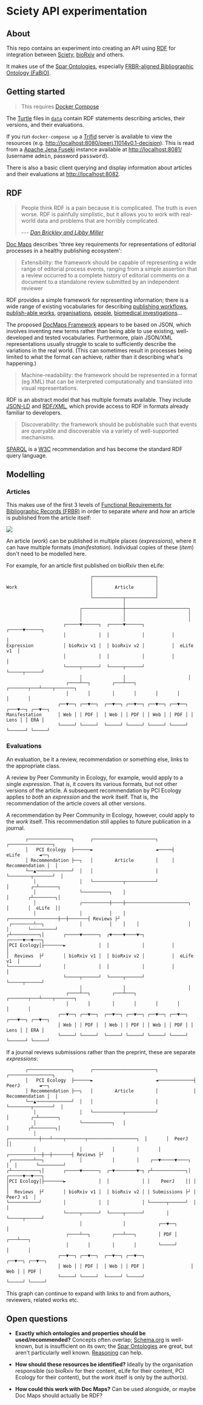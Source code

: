 # Sciety API experimentation

## About

This repo contains an experiment into creating an API using [RDF](https://en.wikipedia.org/wiki/Resource_Description_Framework) for integration between [Sciety], [bioRxiv] and others.

It makes use of the [Spar Ontologies], especially [FRBR-aligned Bibliographic Ontology (FaBiO)](FaBiO).

## Getting started

> This requires [Docker Compose]

The [Turtle] files in [`data`](./data) contain RDF statements describing articles, their versions, and their evaluations.

If you run `docker-compose up` a [Trifid] server is available to view the resources (e.g. <http://localhost:8080/peerj.11014v0.1-decision>). This is read from a [Apache Jena Fuseki] instance available at <http://localhost:8081/> (username <kbd>admin</kbd>, password <kbd>password</kbd>).

There is also a basic client querying and display information about articles and their evaluations at <http://localhost:8082>.

## RDF

> People think RDF is a pain because it is complicated. The truth is even worse. RDF is painfully simplistic, but it allows you to work with real-world data and problems that are horribly complicated.
>
> --- <cite>[Dan Brickley and Libby Miller][RDF is a pain]</cite>

[Doc Maps] describes 'three key requirements for representations of editorial processes in a healthy publishing ecosystem':

> Extensibility: the framework should be capable of representing a wide range of editorial process events, ranging from a simple assertion that a review occurred to a complete history of editorial comments on a document to a standalone review submitted by an independent reviewer

RDF provides a simple framework for representing information; there is a wide range of existing vocabularies for describing [publishing workflows][PWO], [publish-able works][FaBiO], [organisations][ORG], [people][FOAF], [biomedical investigations][OBI]...

The proposed [DocMaps Framework] appears to be based on JSON, which involves inventing new terms rather than being able to use existing, well-developed and tested vocabularies. Furthermore, plain JSON/XML representations usually struggle to scale to sufficiently describe the variations in the real world. (This can sometimes result in processes being limited to what the format can achieve, rather than it describing what's happening.)

> Machine-readability: the framework should be represented in a format (eg XML) that can be interpreted computationally and translated into visual representations.

RDF is an abstract model that has multiple formats available. They include [JSON-LD] and [RDF/XML], which provide access to RDF in formats already familiar to developers.

>Discoverability: the framework should be publishable such that events are queryable and discoverable via a variety of well-supported mechanisms.

[SPARQL] is a [W3C] recommendation and has become the standard RDF query language.

## Modelling

### Articles

This makes use of the first 3 levels of [Functional Requirements for Bibliographic Records (FRBR)](FRBR) in order to separate _where_ and _how_ an article is published from the article itself:

![][FRBR Diagram]

An article (_work_) can be published in multiple places (_expressions_), where it can have multiple formats (_manifestation_). Individual copies of these (_item_) don't need to be modelled here.

For example, for an article first published on bioRxiv then eLife:

```text
                               ┌───────────────────────┐
                               │                       │
Work                           │        Article        │
                               │                       │
                               └───────────┬───────────┘
                                           │
                           ┌───────────────┼───────────────────────┐
                           │               │                       │
                           │               │                       │
                     ┌─────▼──────┐  ┌─────▼──────┐          ┌─────▼──────┐
                     │            │  │            │          │            │
Expression           │ bioRxiv v1 │  │ bioRxiv v2 │          │  eLife v1  │
                     │            │  │            │          │            │
                     └─────┬──────┘  └─────┬──────┘          └─────┬──────┘
                           │               │                       │
                      ┌────┴──┐        ┌───┴───┐       ┌───────┬───┴────┬───────┐
                      │       │        │       │       │       │        │       │
                   ┌──▼──┐ ┌──▼──┐  ┌──▼──┐ ┌──▼──┐ ┌──▼──┐ ┌──▼──┐ ┌───▼──┐ ┌──▼──┐
Manifestation      │ Web │ │ PDF │  │ Web │ │ PDF │ │ Web │ │ PDF │ │ Lens │ │ ERA │
                   └─────┘ └─────┘  └─────┘ └─────┘ └─────┘ └─────┘ └──────┘ └─────┘
```

### Evaluations

An evaluation, be it a review, recommendation or something else, links to the appropriate class.

A review by Peer Community in Ecology, for example, would apply to a single _expression_. That is, it covers its various formats, but not other versions of the article. A subsequent recommendation by PCI Ecology applies to _both_ an _expression_ and the _work_ itself. That is, the recommendation of the article covers all other versions.

A recommendation by Peer Community in Ecology, however, could apply to the _work_ itself. This recommendation still applies to future publication in a journal.

```text
       ┌────────────────┐      ┌───────────────────────┐     ┌────────────────┐
       │   PCI Ecology  ├──────►                       ◄─────┤    eLife       ◄──┐
       │ Recommendation ├──┐   │        Article        │     │ Recommendation │  │
       └──▲─────────────┘  │   │                       │     └────────┬───────┘  │
          │                │   └───────────┬───────────┘              │        ┌─┴───────┐
          │                └──────────┐    │                          │       ┌┴────────┐│
          │                ┌──────────┼────┼───────────────────────┐  │       │  eLife  ││
          │                │          │    │    ┌──────────────────┼──┼───────┤ Reviews ├┘
 ┌────────┴──┐             │          │    │    │                  │  │       └─────────┘
┌┴──────────┐│       ┌─────▼──────┐  ┌▼────▼────▼─┐          ┌─────▼──▼───┐
│PCI Ecology│├───────►            │  │            │          │            │
│  Reviews  ├┘       │ bioRxiv v1 │  │ bioRxiv v2 │          │  eLife v1  │
└───────────┘        │            │  │            │          │            │
                     └─────┬──────┘  └─────┬──────┘          └─────┬──────┘
                           │               │                       │
                      ┌────┴──┐        ┌───┴───┐       ┌───────┬───┴────┬───────┐
                      │       │        │       │       │       │        │       │
                   ┌──▼──┐ ┌──▼──┐  ┌──▼──┐ ┌──▼──┐ ┌──▼──┐ ┌──▼──┐ ┌───▼──┐ ┌──▼──┐
                   │ Web │ │ PDF │  │ Web │ │ PDF │ │ Web │ │ PDF │ │ Lens │ │ ERA │
                   └─────┘ └─────┘  └─────┘ └─────┘ └─────┘ └─────┘ └──────┘ └─────┘
```

If a journal reviews submissions rather than the preprint, these are separate _expressions_:

```text
       ┌────────────────┐      ┌───────────────────────┐             ┌────────────────┐
       │   PCI Ecology  ├──────►                       ◄─────────────┤    PeerJ       ◄──┐
       │ Recommendation ├──┐   │        Article        │             │ Recommendation │  │
       └──▲─────────────┘  │   │                       │             └────────┬───────┘  │
          │                │   └───────────┬───────────┘                      │        ┌─┴───────┐
          │                └───────────┐   │                                  │       ┌┴────────┐│
          │                ┌───────────┼───┴────┬───────┬──────────────────┐  │       │  PeerJ  ││
          │                │           │        │       │     ┌────────────┼──┼───────┤ Reviews ├┘
 ┌────────┴──┐             │           │        │    ┌──▼─────▼────┐       │  │       └─────────┘
┌┴──────────┐│       ┌─────▼──────┐  ┌─▼────────▼─┐ ┌┴────────────┐│ ┌─────▼──▼───┐
│PCI Ecology│├───────►            │  │            │ │    PeerJ    ││ │            │
│  Reviews  ├┘       │ bioRxiv v1 │  │ bioRxiv v2 │ │ Submissions ├┘ │  PeerJ v1  │
└───────────┘        │            │  │            │ └──────┬──────┘  │            │
                     └─────┬──────┘  └─────┬──────┘        │         └─────┬──────┘
                           │               │            ┌──▼──┐            │
                      ┌────┴──┐        ┌───┴───┐        │ PDF │        ┌───┴───┐
                      │       │        │       │        └─────┘        │       │
                   ┌──▼──┐ ┌──▼──┐  ┌──▼──┐ ┌──▼──┐                 ┌──▼──┐ ┌──▼──┐
                   │ Web │ │ PDF │  │ Web │ │ PDF │                 │ Web │ │ PDF │
                   └─────┘ └─────┘  └─────┘ └─────┘                 └─────┘ └─────┘
```

This graph can continue to expand with links to and from authors, reviewers, related works etc.

## Open questions

- **Exactly which ontologies and properties should be used/recommended?**
  Concepts often overlap; [Schema.org] is well-known, but is insufficient on its own; the [Spar Ontologies] are great, but aren't particularly well known. [Reasoning] can help.

- **How should these resources be identified?**
  Ideally by the organisation responsible (so bioRxiv for their content, eLife for their content, PCI Ecology for their content), but the _work_ itself is only by the author(s).

- **How could this work with Doc Maps?**
  Can be used alongside, or maybe Doc Maps should actually be RDF?

[Apache Jena Fuseki]: https://jena.apache.org/documentation/fuseki2/
[bioRxiv]: https://www.biorxiv.org/
[Docker Compose]: https://docs.docker.com/compose/
[Doc Maps]: https://docmaps.knowledgefutures.org/
[DocMaps Framework]: https://docmaps.knowledgefutures.org/pub/sgkf1pqa
[FaBiO]: http://www.sparontologies.net/ontologies/fabio
[FOAF]: http://xmlns.com/foaf/spec/
[FRBR]: https://en.wikipedia.org/wiki/Functional_Requirements_for_Bibliographic_Records
[FRBR Diagram]: https://upload.wikimedia.org/wikipedia/commons/8/80/FRBR-Group-1-entities-and-basic-relations.svg
[Hydra]: https://www.hydra-cg.com/
[JSON-LD]: https://en.wikipedia.org/wiki/JSON-LD
[Linked Data Notifications]: https://www.w3.org/TR/ldn/
[OBI]: http://obi-ontology.org/
[ORG]: http://www.w3.org/TR/vocab-org/
[PWO]: http://www.sparontologies.net/ontologies/pwo
[RDF]: https://en.wikipedia.org/wiki/Resource_Description_Framework
[RDF is a pain]: https://book.validatingrdf.com/bookHtml005.html
[RDF/XML]: https://en.wikipedia.org/wiki/RDF/XML
[Reasoning]: https://rubenverborgh.github.io/Semantic-Web-Reasoning/
[Schema.org]: https://schema.org/
[Sciety]: https://sciety.org/
[Spar Ontologies]: http://www.sparontologies.net/
[SPARQL]: https://en.wikipedia.org/wiki/SPARQL
[Trifid]: https://zazuko.com/products/trifid/
[Turtle]: https://www.w3.org/TR/turtle/
[W3C]: https://en.wikipedia.org/wiki/World_Wide_Web_Consortium
